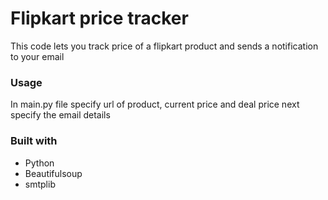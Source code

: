 # Flipkart price tracker

This code lets you track price of a flipkart product and sends a notification to your email

### Usage

In main.py file specify url of product, current price and deal price 
next specify the email details

### Built with
- Python
- Beautifulsoup 
- smtplib 
